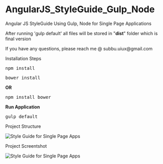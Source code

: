 # AngularJS_StyleGuide_Gulp_Node
Angular JS StyleGuide Using Gulp, Node for Single Page Applications<br/>
<p>After running 'gulp default' all files will be stored in "<b>dist</b>" folder which is final version</p>
<p>If you have any questions, please reach me @ subbu.uiux@gmail.com</p>
<p>Installation Steps</p>
<pre>
npm install
</pre>
<pre>
bower install
</pre>
<b>OR</b>
<pre>
npm install bower
</pre>
<b>Run Application</b>
<pre>
gulp default
</pre>
<p>Project Structure</p>
<img src="https://github.com/subrahmanyampoluru/AngularJS_StyleGuide_Gulp_Node/blob/master/app/images/styleguide.png" alt="Style Guide for Single Page Apps"/>

<p>Project Screentshot</p>
<img src="https://github.com/subrahmanyampoluru/AngularJS_StyleGuide_Gulp_Node/blob/master/app/images/styleguide-spa.png" alt="Style Guide for Single Page Apps"/>
